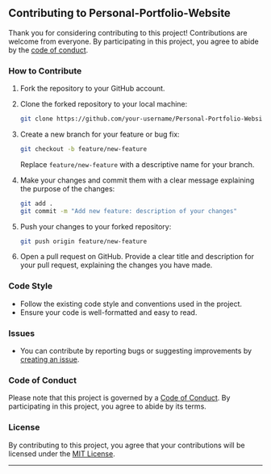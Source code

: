 ## Contributing to Personal-Portfolio-Website

Thank you for considering contributing to this project! Contributions are welcome from everyone. By participating in this project, you agree to abide by the [code of conduct](#code-of-conduct).

### How to Contribute

1. Fork the repository to your GitHub account.
2. Clone the forked repository to your local machine:

   ```bash
   git clone https://github.com/your-username/Personal-Portfolio-Website.git
   ```

3. Create a new branch for your feature or bug fix:

   ```bash
   git checkout -b feature/new-feature
   ```

   Replace `feature/new-feature` with a descriptive name for your branch.

4. Make your changes and commit them with a clear message explaining the purpose of the changes:

   ```bash
   git add .
   git commit -m "Add new feature: description of your changes"
   ```

5. Push your changes to your forked repository:

   ```bash
   git push origin feature/new-feature
   ```

6. Open a pull request on GitHub. Provide a clear title and description for your pull request, explaining the changes you have made.

### Code Style

- Follow the existing code style and conventions used in the project.
- Ensure your code is well-formatted and easy to read.

### Issues

- You can contribute by reporting bugs or suggesting improvements by [creating an issue](https://github.com/rishibharadwajsai/Personal-Portfolio-Website/issues).

### Code of Conduct

Please note that this project is governed by a [Code of Conduct](CODE_OF_CONDUCT.md). By participating in this project, you agree to abide by its terms.

### License

By contributing to this project, you agree that your contributions will be licensed under the [MIT License](LICENSE).

---
